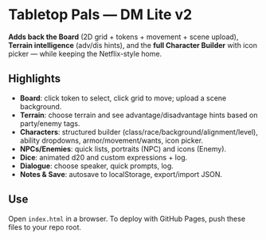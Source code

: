# Tabletop Pals — DM Lite v2

**Adds back the Board** (2D grid + tokens + movement + scene upload), **Terrain intelligence** (adv/dis hints), and the **full Character Builder** with icon picker — while keeping the Netflix-style home.

## Highlights
- **Board**: click token to select, click grid to move; upload a scene background.
- **Terrain**: choose terrain and see advantage/disadvantage hints based on party/enemy tags.
- **Characters**: structured builder (class/race/background/alignment/level), ability dropdowns, armor/movement/wants, icon picker.
- **NPCs/Enemies**: quick lists, portraits (NPC) and icons (Enemy).
- **Dice**: animated d20 and custom expressions + log.
- **Dialogue**: choose speaker, quick prompts, log.
- **Notes & Save**: autosave to localStorage, export/import JSON.

## Use
Open `index.html` in a browser. To deploy with GitHub Pages, push these files to your repo root.
